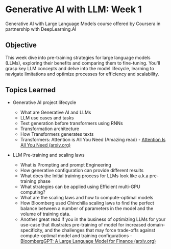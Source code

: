 # Generative AI with LLM: Week 1
Generative AI with Large Language Models course offered by Coursera in partnership with DeepLearning.AI

## Objective

This week dive into pre-training strategies for large language models (LLMs), exploring their benefits and comparing them to fine-tuning. You'll grasp key LLM concepts and delve into the model lifecycle, learning to navigate limitations and optimize processes for efficiency and scalability.

## Topics Learned

- Generative AI project lifecycle
	- What are Generative AI and LLMs
	- LLM use cases and tasks
	- Text generation before transformers using RNNs
	- Transformation architecture
	- How Transformers generates texts
	- Transformers: Attention is All You Need (Amazing read) - [Attention Is All You Need (arxiv.org)](https://arxiv.org/abs/1706.03762)

- LLM Pre-training and scaling laws
	- What is Prompting and prompt Engineering
	- How generative configuration can provide different results
	- What does the Initial training process for LLMs look like a.k.a pre-training phase
	- What strategies can be applied using Efficient multi-GPU computing?
	- What are the scaling laws and how to compute-optimal models
	- How Bloomberg used Chinchilla scaling laws to find the perfect balance between a number of parameters in the model and the volume of training data. 
	- Another great read if you in the business of optimizing LLMs for your use-case that illustrates pre-training of model for increased domain-specificity, and the challenges that may force trade-offs against compute-optimal model and training configurations - [BloombergGPT: A Large Language Model for Finance (arxiv.org)](https://arxiv.org/abs/2303.17564)

